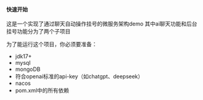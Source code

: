 #### 快速开始

这是一个实现了通过聊天自动操作挂号的微服务架构demo
其中ai聊天功能和后台挂号功能分为了两个子项目

为了能运行这个项目，你必须要准备：

- jdk17+
- mysql
- mongoDB
- 符合openai标准的api-key（如chatgpt、deepseek）
- nacos
- pom.xml中的所有依赖